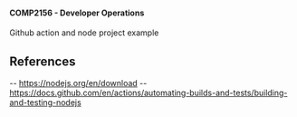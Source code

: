 #### COMP2156 - Developer Operations 
Github action and node project example

## References

-- https://nodejs.org/en/download
-- https://docs.github.com/en/actions/automating-builds-and-tests/building-and-testing-nodejs 
